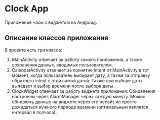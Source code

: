# Clock App
Приложение часы с виджетом на Андроид.
## Описание классов приложения
В проекте есть три класса:
1. MainActivity отвечает за работу самого приложения, а также сохранения данных, вводимых пользователем.
2. CalendarActivity отвечает за принятие intent от MainActivity в тот момент, когда пользователь выбирает дату, а также за отправку обратного intent с этой самой датой. Также при выборе даты выпадает и выбор времени после выбора даты.
3. ClockWidget отвечает за работу виджета приложения. Обновления настроены через AlarmManager через каждую минуту. Можно обновлять данные на виджете через его ресайз ил просто дожидаться нужного периода времени (оптимальным является интервал в полчаса).

